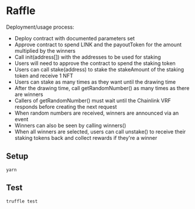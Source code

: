 # Raffle

Deployment/usage process:
- Deploy contract with documented parameters set
- Approve contract to spend LINK and the payoutToken for the amount multiplied by the winners
- Call init(address[]) with the addresses to be used for staking
- Users will need to approve the contract to spend the staking token
- Users can call stake(address) to stake the stakeAmount of the staking token and receive 1 NFT
- Users can stake as many times as they want until the drawing time
- After the drawing time, call getRandomNumber() as many times as there are winners
- Callers of getRandomNumber() must wait until the Chainlink VRF responds before creating the next request
- When random numbers are received, winners are announced via an event
- Winners can also be seen by calling winners()
- When all winners are selected, users can call unstake() to receive their staking tokens back and collect rewards if they're a winner

## Setup

```
yarn
```

## Test

```
truffle test
```
